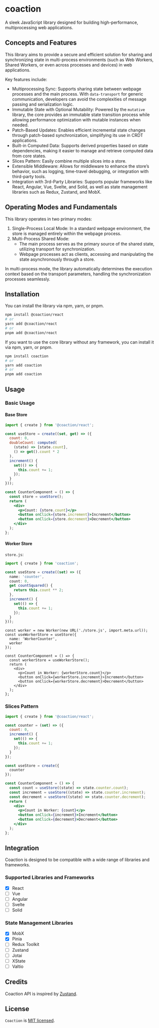 # coaction

A sleek JavaScript library designed for building high-performance, multiprocessing web applications.

## Concepts and Features

This library aims to provide a secure and efficient solution for sharing and synchronizing state in multi-process environments (such as Web Workers, Shared Workers, or even across processes and devices) in web applications.

Key features include:

- Multiprocessing Sync: Supports sharing state between webpage processes and the main process. With `data-transport` for generic communication, developers can avoid the complexities of message passing and serialization logic.
- Immutable State with Optional Mutability: Powered by the `mutative` library, the core provides an immutable state transition process while allowing performance optimization with mutable instances when needed.
- Patch-Based Updates: Enables efficient incremental state changes through patch-based synchronization, simplifying its use in CRDT applications.
- Built-in Computed Data: Supports derived properties based on state dependencies, making it easier to manage and retrieve computed data from core states.
- Slices Pattern: Easily combine multiple slices into a store.
- Extensible Middleware: Allows for middleware to enhance the store’s behavior, such as logging, time-travel debugging, or integration with third-party tools.
- Integration with 3rd-Party Libraries: Supports popular frameworks like React, Angular, Vue, Svelte, and Solid, as well as state management libraries such as Redux, Zustand, and MobX.

## Operating Modes and Fundamentals

This library operates in two primary modes:

1. Single-Process Local Mode: In a standard webpage environment, the store is managed entirely within the webpage process.
2. Multi-Process Shared Mode:
   - The main process serves as the primary source of the shared state, utilizing transport for synchronization.
   - Webpage processes act as clients, accessing and manipulating the state asynchronously through a store.

In multi-process mode, the library automatically determines the execution context based on the transport parameters, handling the synchronization processes seamlessly.

## Installation

You can install the library via npm, yarn, or pnpm.

```bash
npm install @coaction/react
# or
yarn add @coaction/react
# or
pnpm add @coaction/react
```

If you want to use the core library without any framework, you can install it via npm, yarn, or pnpm.

```bash
npm install coaction
# or
yarn add coaction
# or
pnpm add coaction
```

## Usage

### Basic Usage

#### Base Store

```jsx
import { create } from '@coaction/react';

const useStore = create((set, get) => ({
  count: 0,
  doubleCount: computed(
    (state) => [state.count],
    () => get().count * 2
  ),
  increment() {
    set(() => {
      this.count += 1;
    });
  }
}));

const CounterComponent = () => {
  const store = useStore();
  return (
    <div>
      <p>Count: {store.count}</p>
      <button onClick={store.increment}>Increment</button>
      <button onClick={store.decrement}>Decrement</button>
    </div>
  );
};
```

#### Worker Store

`store.js`:

```ts
import { create } from 'coaction';

const useStore = create((set) => ({
  name: 'counter',
  count: 0,
  get countSquared() {
    return this.count ** 2;
  },
  increment() {
    set(() => {
      this.count += 1;
    });
  }
}));
```

```tsx
const worker = new Worker(new URL('./store.js', import.meta.url));
const useWorkerStore = useStore({
  name: 'WorkerCounter',
  worker
});

const CounterComponent = () => {
  const workerStore = useWorkerStore();
  return (
    <div>
      <p>Count in Worker: {workerStore.count}</p>
      <button onClick={workerStore.increment}>Increment</button>
      <button onClick={workerStore.decrement}>Decrement</button>
    </div>
  );
};
```

### Slices Pattern

```jsx
import { create } from '@coaction/react';

const counter = (set) => ({
  count: 0,
  increment() {
    set(() => {
      this.count += 1;
    });
  }
});

const useStore = create({
  counter
});

const CounterComponent = () => {
  const count = useStore((state) => state.counter.count);
  const increment = useStore((state) => state.counter.increment);
  const decrement = useStore((state) => state.counter.decrement);
  return (
    <div>
      <p>Count in Worker: {count}</p>
      <button onClick={increment}>Increment</button>
      <button onClick={decrement}>Decrement</button>
    </div>
  );
};
```

## Integration

Coaction is designed to be compatible with a wide range of libraries and frameworks.

### Supported Libraries and Frameworks

- [x] React
- [ ] Vue
- [ ] Angular
- [ ] Svelte
- [ ] Solid

### State Management Libraries

- [x] MobX
- [x] Pinia
- [ ] Redux Toolkit
- [ ] Zustand
- [ ] Jotai
- [ ] XState
- [ ] Valtio

## Credits

Coaction API is inspired by [Zustand](https://zustand.docs.pmnd.rs/).

## License

`Coaction` is [MIT licensed](./LICENSE).
